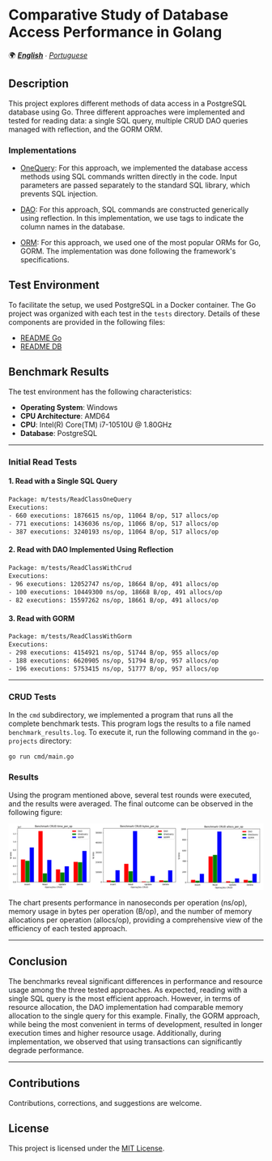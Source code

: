 # Comparative Study of Database Access Performance in Golang

🌍 *[**English**](README.md) ∙ [Portuguese](README_pt.md)*

## Description
This project explores different methods of data access in a PostgreSQL database using Go. Three different approaches were implemented and tested for reading data: a single SQL query, multiple CRUD DAO queries managed with reflection, and the GORM ORM.

### Implementations

- [OneQuery](./go-projects/tests/ClassOneQuery/repository/repository.go): For this approach, we implemented the database access methods using SQL commands written directly in the code. Input parameters are passed separately to the standard SQL library, which prevents SQL injection.

- [DAO](./go-projects/tests/ClassDAO/dao/dao.go): For this approach, SQL commands are constructed generically using reflection. In this implementation, we use tags to indicate the column names in the database.

- [ORM](./go-projects/tests/ClassWithGorm/repository/repository.go): For this approach, we used one of the most popular ORMs for Go, GORM. The implementation was done following the framework's specifications.

## Test Environment

To facilitate the setup, we used PostgreSQL in a Docker container. The Go project was organized with each test in the `tests` directory. Details of these components are provided in the following files:
- [README Go](./go-projects/README.md)
- [README DB](./database/README.md)

## Benchmark Results

The test environment has the following characteristics:
- **Operating System**: Windows
- **CPU Architecture**: AMD64
- **CPU**: Intel(R) Core(TM) i7-10510U @ 1.80GHz
- **Database**: PostgreSQL

---

### Initial Read Tests

#### 1. Read with a Single SQL Query
```
Package: m/tests/ReadClassOneQuery
Executions: 
- 660 executions: 1876615 ns/op, 11064 B/op, 517 allocs/op
- 771 executions: 1436036 ns/op, 11066 B/op, 517 allocs/op
- 387 executions: 3240193 ns/op, 11064 B/op, 517 allocs/op
```

#### 2. Read with DAO Implemented Using Reflection
```
Package: m/tests/ReadClassWithCrud
Executions:
- 96 executions: 12052747 ns/op, 18664 B/op, 491 allocs/op
- 100 executions: 10449300 ns/op, 18668 B/op, 491 allocs/op
- 82 executions: 15597262 ns/op, 18661 B/op, 491 allocs/op
```

#### 3. Read with GORM
```
Package: m/tests/ReadClassWithGorm
Executions:
- 298 executions: 4154921 ns/op, 51744 B/op, 955 allocs/op
- 188 executions: 6620905 ns/op, 51794 B/op, 957 allocs/op
- 196 executions: 5753415 ns/op, 51777 B/op, 957 allocs/op
```
---

### CRUD Tests

In the `cmd` subdirectory, we implemented a program that runs all the complete benchmark tests. This program logs the results to a file named `benchmark_results.log`. To execute it, run the following command in the `go-projects` directory:

```sh
go run cmd/main.go
```

### Results

Using the program mentioned above, several test rounds were executed, and the results were averaged. The final outcome can be observed in the following figure:

![picture](./resource/output.png)

The chart presents performance in nanoseconds per operation (ns/op), memory usage in bytes per operation (B/op), and the number of memory allocations per operation (allocs/op), providing a comprehensive view of the efficiency of each tested approach.

---

## Conclusion
The benchmarks reveal significant differences in performance and resource usage among the three tested approaches. As expected, reading with a single SQL query is the most efficient approach. However, in terms of resource allocation, the DAO implementation had comparable memory allocation to the single query for this example. Finally, the GORM approach, while being the most convenient in terms of development, resulted in longer execution times and higher resource usage. Additionally, during implementation, we observed that using transactions can significantly degrade performance.

---

## Contributions

Contributions, corrections, and suggestions are welcome.

## License

This project is licensed under the [MIT License](LICENSE).
